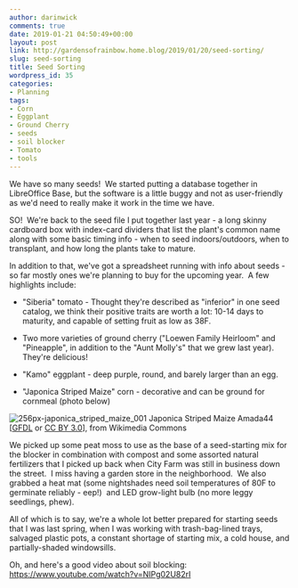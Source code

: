 ```yaml
---
author: darinwick
comments: true
date: 2019-01-21 04:50:49+00:00
layout: post
link: http://gardensofrainbow.home.blog/2019/01/20/seed-sorting/
slug: seed-sorting
title: Seed Sorting
wordpress_id: 35
categories:
- Planning
tags:
- Corn
- Eggplant
- Ground Cherry
- seeds
- soil blocker
- Tomato
- tools
---
```


We have so many seeds!  We started putting a database together in LibreOffice Base, but the software is a little buggy and not as user-friendly as we'd need to really make it work in the time we have.

SO!  We're back to the seed file I put together last year - a long skinny cardboard box with index-card dividers that list the plant's common name along with some basic timing info - when to seed indoors/outdoors, when to transplant, and how long the plants take to mature.

In addition to that, we've got a spreadsheet running with info about seeds - so far mostly ones we're planning to buy for the upcoming year.  A few highlights include:



	
  * "Siberia" tomato - Thought they're described as "inferior" in one seed catalog, we think their positive traits are worth a lot: 10-14 days to maturity, and capable of setting fruit as low as 38F.

	
  * Two more varieties of ground cherry ("Loewen Family Heirloom" and "Pineapple", in addition to the "Aunt Molly's" that we grew last year).  They're delicious!

	
  * "Kamo" eggplant - deep purple, round, and barely larger than an egg.

	
  * "Japonica Striped Maize" corn - decorative and can be ground for cornmeal (photo below)




![256px-japonica_striped_maize_001](https://gardensofrainbowhome.files.wordpress.com/2019/01/256px-japonica_striped_maize_001.jpg)
    Japonica Striped Maize
Amada44 [[GFDL](http://www.gnu.org/copyleft/fdl.html) or [CC BY 3.0](https://creativecommons.org/licenses/by/3.0)], from Wikimedia Commons


We picked up some peat moss to use as the base of a seed-starting mix for the blocker in combination with compost and some assorted natural fertilizers that I picked up back when City Farm was still in business down the street.  I miss having a garden store in the neighborhood.  We also grabbed a heat mat (some nightshades need soil temperatures of 80F to germinate reliably - eep!)  and LED grow-light bulb (no more leggy seedlings, phew).

All of which is to say, we're a whole lot better prepared for starting seeds that I was last spring, when I was working with trash-bag-lined trays, salvaged plastic pots, a constant shortage of starting mix, a cold house, and partially-shaded windowsills.

Oh, and here's a good video about soil blocking: https://www.youtube.com/watch?v=NIPg02U82rI
